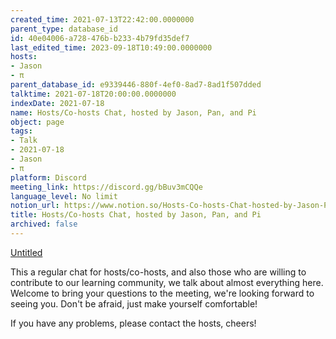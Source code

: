 ```yaml
---
created_time: 2021-07-13T22:42:00.0000000
parent_type: database_id
id: 40e04006-a728-476b-b233-4b79fd35def7
last_edited_time: 2023-09-18T10:49:00.0000000
hosts:
- Jason
- π
parent_database_id: e9339446-880f-4ef0-8ad7-8ad1f507dded
talktime: 2021-07-18T20:00:00.0000000
indexDate: 2021-07-18
name: Hosts/Co-hosts Chat, hosted by Jason, Pan, and Pi
object: page
tags:
- Talk
- 2021-07-18
- Jason
- π
platform: Discord
meeting_link: https://discord.gg/bBuv3mCQQe
language_level: No limit
notion_url: https://www.notion.so/Hosts-Co-hosts-Chat-hosted-by-Jason-Pan-and-Pi-40e04006a728476bb2334b79fd35def7
title: Hosts/Co-hosts Chat, hosted by Jason, Pan, and Pi
archived: false
---
```




[Untitled](https://www.notion.so/d637a27eb33f44cbb92a56c3359cc567)   



This a regular chat for hosts/co-hosts, and also those who are willing to contribute to our learning community, we talk about almost everything here. Welcome to bring your questions to the meeting, we're looking forward to seeing you. Don't be afraid, just make yourself comfortable!

If you have any problems, please contact the hosts, cheers!



